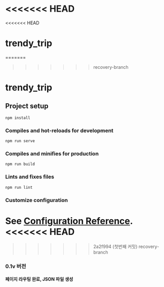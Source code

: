 <<<<<<< HEAD
=======
<<<<<<< HEAD
# trendy_trip
=======
>>>>>>> recovery-branch
# trendy_trip

## Project setup
```
npm install
```

### Compiles and hot-reloads for development
```
npm run serve
```

### Compiles and minifies for production
```
npm run build
```

### Lints and fixes files
```
npm run lint
```

### Customize configuration
See [Configuration Reference](https://cli.vuejs.org/config/).
<<<<<<< HEAD
=======
>>>>>>> 2a2f994 (첫번째 커밋)
>>>>>>> recovery-branch

### 0.1v 버전
#### 페이지 라우팅 완료, JSON 파일 생성
